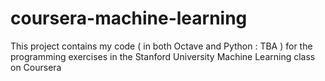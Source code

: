 # coursera-machine-learning
This project contains my code ( in both Octave and Python : TBA ) for the programming exercises in the Stanford University Machine Learning class on Coursera
